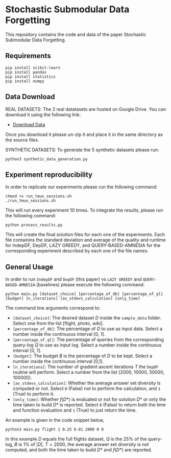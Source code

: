 # Stochastic Submodular Data Forgetting
This repository contains the code and data of the paper Stochastic Submodular Data Forgetting.

## Requirements
```
pip install scikit-learn
pip install pandas
pip install statistics
pip install numpy
```
## Data Download
REAL DATASETS: The 3 real datatasets are hosted on Google Drive. You can download it using the following link: 
- [Download Data](https://drive.google.com/file/d/1YjCt-RZUyEHslqmA3yJHJi-Tk6SNFlbP/view?usp=sharing)

Once you download it please un-zip it and place it in the same directory as the source files.

SYNTHETIC DATASETS: To generate the 5 synthetic datasets please run:
```
python3 synthetic_data_generation.py
```

## Experiment reproducibility
In order to replicate our experiments please run the following command: 
```
chmod +x run_tmux_sessions.sh
./run_tmux_sessions.sh
```
This will run every experiment 10 times. To integrate the results, please run the following command:
```
python process_results.py
```
This will create the final solution files for each one of the experiments. Each file containins the standard deviation and average of the quality and runtime for IndepDF, DepDF, LAZY GREEDY, and QUERY-BASED-AMNESIA for the corresponding experiment described by each one of the file names.
## General Usage
In order to run `IndepDF` and `DepDF` (this paper) vs `LAZY GREEDY` and `QUERY-BASED-AMNESIA` (baselines) please execute the following command:
```
python main.py [dataset_choice] [percentage_of_db] [percentage_of_ql] [budget] [n_iterations] [av_stdevs_calculation] [only_time]
```
The command line arguments correspond to:
- `[dataset_choice]`: The desired dataset $D$ inside the `sample_data` folder. Select one from the list [flight, photo, wiki].
- `[percentage_of_db]`: The percentage of $D$ to use as input data. Select a number inside the continuous interval [0, 1].
- `[percentage_of_ql]`: The percentage of queries from the corresponding query-log $Q$ to use as input log. Select a number inside the continuous interval [0, 1].
- `[budget]`: The budget $B$ is the percentage of $D$ to be kept. Select a number inside the continuous interval [0,1].
- `[n_iterations]`: The number of gradient ascent iterations $T$ the `DepDF` routine will perform. Select a number from the list [2000, 10000, 50000, 100000].
- `[av_stdevs_calculation]`: Whether the average answer set diversity is computed or not. Select `0` (False) not to perform the calculation, and `1` (True) to perform it.
- `[only_time]`: Whether $f(D*)$ is evaluated or not for solution $D*$ or only the time taken to build $D*$ is reported. Select `0` (False) to return both the time and function evaluation and `1` (True) to just return the time.

An example is given in the code snippet below,
```
python3 main.py flight 1 0.25 0.01 2000 0 0
```
In this example $D$ equals the full flights dataset, $Q$ is the 25% of the query-log, $B$ is 1% of $|D|$, $T= 2000$, the average answer set diversity is not computed, and both the time taken to build $D*$ and $f(D*)$ are reported.

